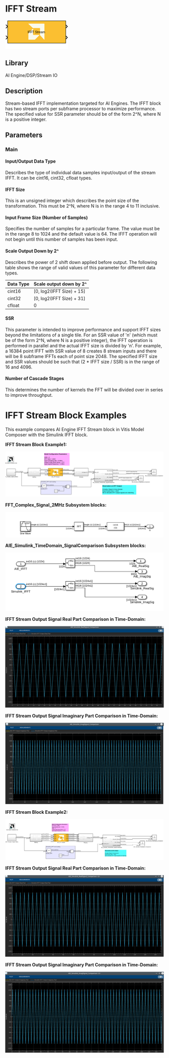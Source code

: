 # IFFT Stream

  
![](./Images/block.png)  

## Library

AI Engine/DSP/Stream IO

## Description

Stream-based IFFT implementation targeted for AI Engines. The IFFT block
has two stream ports per subframe processor to maximize performance. The
specified value for SSR parameter should be of the form 2^N, where N is
a positive integer.

## Parameters

### Main  
#### Input/Output Data Type

Describes the type of individual data samples input/output of the
  stream IFFT. It can be cint16, cint32, cfloat types.

#### IFFT Size

This is an unsigned integer which describes the point size of the
  transformation. This must be 2^N, where N is in the range 4 to 11
  inclusive.

#### Input Frame Size (Number of Samples)

Specifies the number of samples for a particular frame. The value must
  be in the range 8 to 1024 and the default value is 64. The IFFT
  operation will not begin until this number of samples has been input.

#### Scale Output Down by 2^

Describes the power of 2 shift down applied before output. The
  following table shows the range of valid values of this parameter for
  different data types.
  
  | Data Type | Scale output down by 2^     |
  |-----------|-----------------------------|
  | cint16    | \[0, log2(IFFT Size) + 15\] |
  | cint32    | \[0, log2(IFFT Size) + 31\] |
  | cfloat    | 0                           |


#### SSR

This parameter is intended to improve performance and support IFFT
  sizes beyond the limitations of a single tile. For an SSR value of 'n'
  (which must be of the form 2^N, where N is a positive integer), the
  IFFT operation is performed in parallel and the actual IFFT size is
  divided by 'n'. For example, a 16384 point IFFT with SSR value of 8
  creates 8 stream inputs and there will be 8 subframe IFFTs each of
  point size 2048. The specified IFFT size and SSR values should be such
  that (2 \* IFFT size / SSR) is in the range of 16 and 4096.

#### Number of Cascade Stages
This determines the number of kernels the FFT will be divided over in series to improve throughput.

# IFFT Stream Block Examples 

This example compares AI Engine IFFT Stream block in Vitis Model Composer with the Simulink IFFT block.

**IFFT Stream Block Example1:**

![](./Images/IFFT_Stream_Ex1.png)

**FFT_Complex_Signal_2MHz Subsystem blocks:**

![](./Images/FFT_Complex_Signal_2MHz.png)

**AIE_Simulink_TimeDomain_SignalComparison Subsystem blocks:**

![](./Images/AIE_Simulink_TimeDomain_SignalComparison.png)

**IFFT Stream Output Signal Real Part Comparison in Time-Domain:**

![](./Images/AIE_Simulink_IFFTOut_RealPart_Comparison.png)

**IFFT Stream Output Signal Imaginary Part Comparison in Time-Domain:**

![](./Images/AIE_Simulink_IFFTOut_ImaginaryPart_Comparison.png)

**IFFT Stream Block Example2:**

![](./Images/IFFT_Stream_Ex2.png)

**IFFT Stream Output Signal Real Part Comparison in Time-Domain:**

![](./Images/AIE_Simulink_IFFTOut_RealPart_Comparison_Ex2.png)

**IFFT Stream Output Signal Imaginary Part Comparison in Time-Domain:**

![](./Images/AIE_Simulink_IFFTOut_ImaginaryPart_Comparison_Ex2.png)




